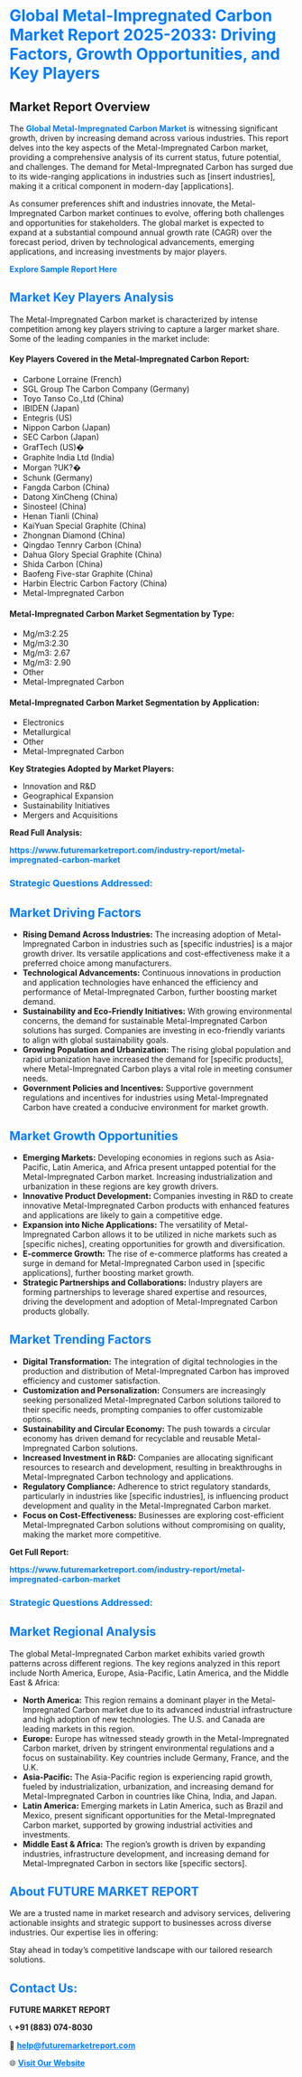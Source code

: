 <h1 style="color: #007BFF;">Global Metal-Impregnated Carbon Market Report 2025-2033: Driving Factors, Growth Opportunities, and Key Players</h1>

<section id="overview">
<h2>Market Report Overview</h2>
<p>The <a href="https://www.futuremarketreport.com/industry-report/metal-impregnated-carbon-market" style="color: #007BFF; text-decoration: none;"><strong>Global Metal-Impregnated Carbon Market</strong></a> is witnessing significant growth, driven by increasing demand across various industries. This report delves into the key aspects of the Metal-Impregnated Carbon market, providing a comprehensive analysis of its current status, future potential, and challenges. The demand for Metal-Impregnated Carbon has surged due to its wide-ranging applications in industries such as [insert industries], making it a critical component in modern-day [applications].</p>
<p>As consumer preferences shift and industries innovate, the Metal-Impregnated Carbon market continues to evolve, offering both challenges and opportunities for stakeholders. The global market is expected to expand at a substantial compound annual growth rate (CAGR) over the forecast period, driven by technological advancements, emerging applications, and increasing investments by major players.</p>
</section>

<section id="overview">
<p><a href="https://www.futuremarketreport.com/request-sample/reportId=107070" style="color: #007BFF; text-decoration: none;"><strong>Explore Sample Report Here</strong></a></p>
</section>

<section id="key-players">
<h2 style="color: #007BFF;">Market Key Players Analysis</h2>
<p>The Metal-Impregnated Carbon market is characterized by intense competition among key players striving to capture a larger market share. Some of the leading companies in the market include:</p>
<h4>Key Players Covered in the Metal-Impregnated Carbon Report:</h4>
<ul><li>Carbone Lorraine (French)</li><li>SGL Group The Carbon Company (Germany)</li><li>Toyo Tanso Co.,Ltd (China)</li><li>IBIDEN (Japan)</li><li>Entegris (US)</li><li>Nippon Carbon (Japan)</li><li>SEC Carbon (Japan)</li><li>GrafTech (US)�</li><li>Graphite India Ltd (India)</li><li>Morgan ?UK?�</li><li>Schunk (Germany)</li><li>Fangda Carbon (China)</li><li>Datong XinCheng (China)</li><li>Sinosteel (China)</li><li>Henan Tianli (China)</li><li>KaiYuan Special Graphite (China)</li><li>Zhongnan Diamond (China)</li><li>Qingdao Tennry Carbon (China)</li><li>Dahua Glory Special Graphite (China)</li><li>Shida Carbon (China)</li><li>Baofeng Five-star Graphite (China)</li><li>Harbin Electric Carbon Factory (China)</li><li>Metal-Impregnated Carbon</li></ul>
<h4>Metal-Impregnated Carbon Market Segmentation by Type:</h4>
<ul><li>Mg/m3:2.25</li><li>Mg/m3:2.30</li><li>Mg/m3: 2.67</li><li>Mg/m3: 2.90</li><li>Other</li><li>Metal-Impregnated Carbon</li></ul>

<h4>Metal-Impregnated Carbon Market Segmentation by Application:</h4>
<ul><li>Electronics</li><li>Metallurgical</li><li>Other</li><li>Metal-Impregnated Carbon</li></ul>
<p><strong>Key Strategies Adopted by Market Players:</strong></p>
<ul>
<li>Innovation and R&D</li>
<li>Geographical Expansion</li>
<li>Sustainability Initiatives</li>
<li>Mergers and Acquisitions</li>
</ul>
</section>

<section>
<p><strong>Read Full Analysis: </strong></p><a href="https://www.futuremarketreport.com/industry-report/metal-impregnated-carbon-market" style="color: #007BFF; text-decoration: none;"><strong>https://www.futuremarketreport.com/industry-report/metal-impregnated-carbon-market</strong></a>
<h3 style="color: #007BFF;">Strategic Questions Addressed:</h3>
</section>

<section id="driving-factors">
<h2 style="color: #007BFF;">Market Driving Factors</h2>
<ul>
<li><strong>Rising Demand Across Industries:</strong> The increasing adoption of Metal-Impregnated Carbon in industries such as [specific industries] is a major growth driver. Its versatile applications and cost-effectiveness make it a preferred choice among manufacturers.</li>
<li><strong>Technological Advancements:</strong> Continuous innovations in production and application technologies have enhanced the efficiency and performance of Metal-Impregnated Carbon, further boosting market demand.</li>
<li><strong>Sustainability and Eco-Friendly Initiatives:</strong> With growing environmental concerns, the demand for sustainable Metal-Impregnated Carbon solutions has surged. Companies are investing in eco-friendly variants to align with global sustainability goals.</li>
<li><strong>Growing Population and Urbanization:</strong> The rising global population and rapid urbanization have increased the demand for [specific products], where Metal-Impregnated Carbon plays a vital role in meeting consumer needs.</li>
<li><strong>Government Policies and Incentives:</strong> Supportive government regulations and incentives for industries using Metal-Impregnated Carbon have created a conducive environment for market growth.</li>
</ul>
</section>

<section id="growth-opportunities">
<h2 style="color: #007BFF;">Market Growth Opportunities</h2>
<ul>
<li><strong>Emerging Markets:</strong> Developing economies in regions such as Asia-Pacific, Latin America, and Africa present untapped potential for the Metal-Impregnated Carbon market. Increasing industrialization and urbanization in these regions are key growth drivers.</li>
<li><strong>Innovative Product Development:</strong> Companies investing in R&D to create innovative Metal-Impregnated Carbon products with enhanced features and applications are likely to gain a competitive edge.</li>
<li><strong>Expansion into Niche Applications:</strong> The versatility of Metal-Impregnated Carbon allows it to be utilized in niche markets such as [specific niches], creating opportunities for growth and diversification.</li>
<li><strong>E-commerce Growth:</strong> The rise of e-commerce platforms has created a surge in demand for Metal-Impregnated Carbon used in [specific applications], further boosting market growth.</li>
<li><strong>Strategic Partnerships and Collaborations:</strong> Industry players are forming partnerships to leverage shared expertise and resources, driving the development and adoption of Metal-Impregnated Carbon products globally.</li>
</ul>
</section>

<section id="trending-factors">
<h2 style="color: #007BFF;">Market Trending Factors</h2>
<ul>
<li><strong>Digital Transformation:</strong> The integration of digital technologies in the production and distribution of Metal-Impregnated Carbon has improved efficiency and customer satisfaction.</li>
<li><strong>Customization and Personalization:</strong> Consumers are increasingly seeking personalized Metal-Impregnated Carbon solutions tailored to their specific needs, prompting companies to offer customizable options.</li>
<li><strong>Sustainability and Circular Economy:</strong> The push towards a circular economy has driven demand for recyclable and reusable Metal-Impregnated Carbon solutions.</li>
<li><strong>Increased Investment in R&D:</strong> Companies are allocating significant resources to research and development, resulting in breakthroughs in Metal-Impregnated Carbon technology and applications.</li>
<li><strong>Regulatory Compliance:</strong> Adherence to strict regulatory standards, particularly in industries like [specific industries], is influencing product development and quality in the Metal-Impregnated Carbon market.</li>
<li><strong>Focus on Cost-Effectiveness:</strong> Businesses are exploring cost-efficient Metal-Impregnated Carbon solutions without compromising on quality, making the market more competitive.</li>
</ul>
</section>

<section>
<p><strong>Get Full Report: </strong></p><a href="https://www.futuremarketreport.com/industry-report/metal-impregnated-carbon-market" style="color: #007BFF; text-decoration: none;"><strong>https://www.futuremarketreport.com/industry-report/metal-impregnated-carbon-market</strong></a>
<h3 style="color: #007BFF;">Strategic Questions Addressed:</h3>
</section>


<section id="regional-analysis">
<h2 style="color: #007BFF;">Market Regional Analysis</h2>
<p>The global Metal-Impregnated Carbon market exhibits varied growth patterns across different regions. The key regions analyzed in this report include North America, Europe, Asia-Pacific, Latin America, and the Middle East & Africa:</p>
<ul>
<li><strong>North America:</strong> This region remains a dominant player in the Metal-Impregnated Carbon market due to its advanced industrial infrastructure and high adoption of new technologies. The U.S. and Canada are leading markets in this region.</li>
<li><strong>Europe:</strong> Europe has witnessed steady growth in the Metal-Impregnated Carbon market, driven by stringent environmental regulations and a focus on sustainability. Key countries include Germany, France, and the U.K.</li>
<li><strong>Asia-Pacific:</strong> The Asia-Pacific region is experiencing rapid growth, fueled by industrialization, urbanization, and increasing demand for Metal-Impregnated Carbon in countries like China, India, and Japan.</li>
<li><strong>Latin America:</strong> Emerging markets in Latin America, such as Brazil and Mexico, present significant opportunities for the Metal-Impregnated Carbon market, supported by growing industrial activities and investments.</li>
<li><strong>Middle East & Africa:</strong> The region’s growth is driven by expanding industries, infrastructure development, and increasing demand for Metal-Impregnated Carbon in sectors like [specific sectors].</li>
</ul>
</section>

<footer>
<h2 style="color: #007BFF;">About FUTURE MARKET REPORT</h2>
<p>We are a trusted name in market research and advisory services, delivering actionable insights and strategic support to businesses across diverse industries. Our expertise lies in offering:</p>

<p>Stay ahead in today’s competitive landscape with our tailored research solutions.</p>

<h2 style="color: #007BFF;">Contact Us:</h2>
<p><strong>FUTURE MARKET REPORT</strong></p>
<p>📞 <strong>+91 (883) 074-8030</strong></p>
<p>📧 <strong><a href="mailto:help@futuremarketreport.com" style="color: #007BFF;">help@futuremarketreport.com</a></strong></p>
<p>🌐 <strong><a href="https://www.futuremarketreport.com/" style="color: #007BFF;">Visit Our Website</a></strong></p>
</footer>